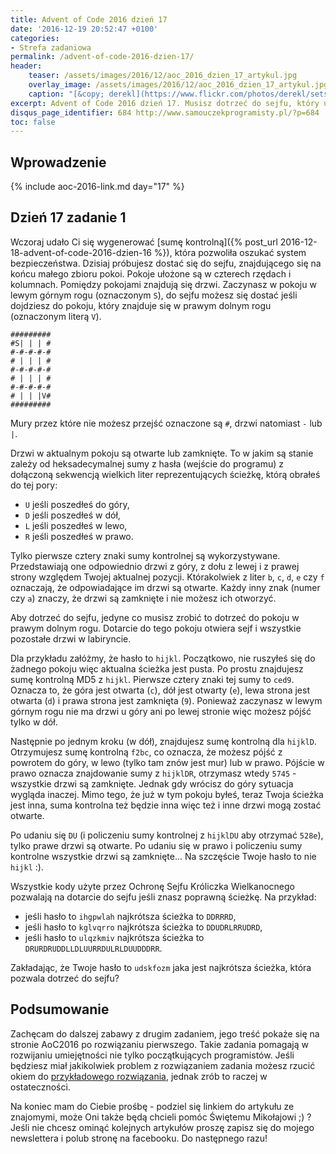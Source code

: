 ```yaml
---
title: Advent of Code 2016 dzień 17
date: '2016-12-19 20:52:47 +0100'
categories:
- Strefa zadaniowa
permalink: /advent-of-code-2016-dzien-17/
header:
    teaser: /assets/images/2016/12/aoc_2016_dzien_17_artykul.jpg
    overlay_image: /assets/images/2016/12/aoc_2016_dzien_17_artykul.jpg
    caption: "[&copy; derekl](https://www.flickr.com/photos/derekl/sets/72157649148835567)"
excerpt: Advent of Code 2016 dzień 17. Musisz dotrzeć do sejfu, który ukryty jest za kilkoma drzwiami, problem polega na tym, że zamki drzwi otwierają się wyłącznie w specyficznych momentach.
disqus_page_identifier: 684 http://www.samouczekprogramisty.pl/?p=684
toc: false
---
```


## Wprowadzenie

{% include aoc-2016-link.md day="17" %}

## Dzień 17 zadanie 1

Wczoraj udało Ci się wygenerować [sumę kontrolną]({% post_url 2016-12-18-advent-of-code-2016-dzien-16 %}), która pozwoliła oszukać system bezpieczeństwa. Dzisiaj próbujesz dostać się do sejfu, znajdującego się na końcu małego zbioru pokoi. Pokoje ułożone są w czterech rzędach i kolumnach. Pomiędzy pokojami znajdują się drzwi. Zaczynasz w pokoju w lewym górnym rogu (oznaczonym `S`), do sejfu możesz się dostać jeśli dojdziesz do pokoju, który znajduje się w prawym dolnym rogu (oznaczonym literą `V`).

    #########
    #S| | | #
    #-#-#-#-#
    # | | | #
    #-#-#-#-#
    # | | | #
    #-#-#-#-#
    # | | |V#
    #########

Mury przez które nie możesz przejść oznaczone są `#`, drzwi natomiast `-` lub `|`.

Drzwi w aktualnym pokoju są otwarte lub zamknięte. To w jakim są stanie zależy od heksadecymalnej sumy z hasła (wejście do programu) z dołączoną sekwencją wielkich liter reprezentujących ścieżkę, którą obrałeś do tej pory:

- `U` jeśli poszedłeś do góry,
- `D` jeśli poszedłeś w dół,
- `L` jeśli poszedłeś w lewo,
- `R` jeśli poszedłeś w prawo.

Tylko pierwsze cztery znaki sumy kontrolnej są wykorzystywane. Przedstawiają one odpowiednio drzwi z góry, z dołu z lewej i z prawej strony względem Twojej aktualnej pozycji. Którakolwiek z liter `b`, `c`, `d`, `e` czy `f` oznaczają, że odpowiadające im drzwi są otwarte. Każdy inny znak (numer czy `a`) znaczy, że drzwi są zamknięte i nie możesz ich otworzyć.

Aby dotrzeć do sejfu, jedyne co musisz zrobić to dotrzeć do pokoju w prawym dolnym rogu. Dotarcie do tego pokoju otwiera sejf i wszystkie pozostałe drzwi w labiryncie.

Dla przykładu załóżmy, że hasło to `hijkl`. Początkowo, nie ruszyłeś się do żadnego pokoju więc aktualna ścieżka jest pusta. Po prostu znajdujesz sumę kontrolną MD5 z `hijkl`. Pierwsze cztery znaki tej sumy to `ced9`. Oznacza to, że góra jest otwarta (`c`), dół jest otwarty (`e`), lewa strona jest otwarta (`d`) i prawa strona jest zamknięta (`9`). Ponieważ zaczynasz w lewym górnym rogu nie ma drzwi u góry ani po lewej stronie więc możesz pójść tylko w dół.

Następnie po jednym kroku (w dół), znajdujesz sumę kontrolną dla `hijklD`. Otrzymujesz sumę kontrolną `f2bc`, co oznacza, że możesz pójść z powrotem do góry, w lewo (tylko tam znów jest mur) lub w prawo. Pójście w prawo oznacza znajdowanie sumy z `hijklDR`, otrzymasz wtedy `5745` - wszystkie drzwi są zamknięte. Jednak gdy wrócisz do góry sytuacja wygląda inaczej. Mimo tego, że już w tym pokoju byłeś, teraz Twoja ścieżka jest inna, suma kontrolna też będzie inna więc też i inne drzwi mogą zostać otwarte.

Po udaniu się `DU` (i policzeniu sumy kontrolnej z `hijklDU` aby otrzymać `528e`), tylko prawe drzwi są otwarte. Po udaniu się w prawo i policzeniu sumy kontrolne wszystkie drzwi są zamknięte... Na szczęście Twoje hasło to nie `hijkl` :).

Wszystkie kody użyte przez Ochronę Sejfu Króliczka Wielkanocnego pozwalają na dotarcie do sejfu jeśli znasz poprawną ścieżkę. Na przykład:

- jeśli hasło to `ihgpwlah` najkrótsza ścieżka to `DDRRRD`,
- jeśli hasło to `kglvqrro` najkrótsza ścieżka to `DDUDRLRRUDRD`,
- jeśli hasło to `ulqzkmiv` najkrótsza ścieżka to `DRURDRUDDLLDLUURRDULRLDUUDDDRR`.

Zakładając, że Twoje hasło to `udskfozm` jaka jest najkrótsza ścieżka, która pozwala dotrzeć do sejfu?

## Podsumowanie

Zachęcam do dalszej zabawy z drugim zadaniem, jego treść pokaże się na stronie AoC2016 po rozwiązaniu pierwszego. Takie zadania pomagają w rozwijaniu umiejętności nie tylko początkujących programistów. Jeśli będziesz miał jakikolwiek problem z rozwiązaniem zadania możesz rzucić okiem do [przykładowego rozwiązania](https://github.com/SamouczekProgramisty/StrefaZadaniowaSamouka/tree/master/05_aoc_2016/src/main/java/pl/samouczekprogramisty/szs/aoc2016/day17), jednak zrób to raczej w ostateczności.

Na koniec mam do Ciebie prośbę - podziel się linkiem do artykułu ze znajomymi, może Oni także będą chcieli pomóc Świętemu Mikołajowi ;) ? Jeśli nie chcesz ominąć kolejnych artykułów proszę zapisz się do mojego newslettera i polub stronę na facebooku. Do następnego razu!
